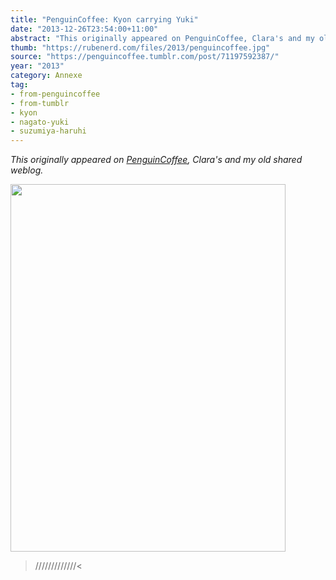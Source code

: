 ```yaml
---
title: "PenguinCoffee: Kyon carrying Yuki"
date: "2013-12-26T23:54:00+11:00"
abstract: "This originally appeared on PenguinCoffee, Clara's and my old shared weblog."
thumb: "https://rubenerd.com/files/2013/penguincoffee.jpg"
source: "https://penguincoffee.tumblr.com/post/71197592387/"
year: "2013"
category: Annexe
tag:
- from-penguincoffee
- from-tumblr
- kyon
- nagato-yuki
- suzumiya-haruhi
---
```

*This originally appeared on [PenguinCoffee](https://rubenerd.com/tag/from-penguincoffee/), Clara's and my old shared weblog.*

<img src="https://rubenerd.com/files/museum/penguincoffee-71197592387@1x.jpg" alt="" style="width:440px; height:588px;" srcset="https://rubenerd.com/files/museum/penguincoffee-71197592387@1x.jpg 1x, https://rubenerd.com/files/museum/penguincoffee-71197592387@2x.jpg 2x" />

>/////////////< 

